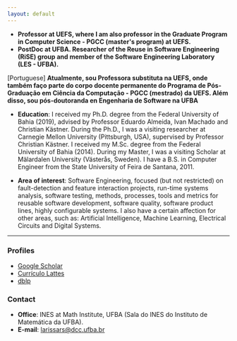 ```yaml
---
layout: default
---
```


<!-- [Link to another page](./another-page.html). -->
* **Professor at UEFS, where I am also professor in the Graduate Program in Computer Science - PGCC (master's program) at UEFS.**
* **PostDoc at UFBA. Researcher of the Reuse in Software Engineering (RiSE) group and member of the Software Engineering Laboratory (LES - UFBA).**

[Portuguese] **Atualmente, sou Professora substituta na UEFS,  onde também faço parte do corpo docente permanente do Programa de Pós-Graduação em Ciência da Computação - PGCC (mestrado) da UEFS. Além disso, sou pós-doutoranda en Engenharia de Software na UFBA**

* **Education**: I received my Ph.D. degree from the Federal University of Bahia (2019), advised by Professor Eduardo Almeida, Ivan Machado and Christian Kästner. During the Ph.D., I was a visiting researcher at Carnegie Mellon University (Pittsburgh, USA), supervised by Professor Christian Kästner.
I received my M.Sc. degree from the Federal University of Bahia (2014). During my Master, I was a visiting Scholar at Mälardalen University (Västerås, Sweden). I have a B.S. in Computer Engineer from the State University of Feira de Santana, 2011.


* **Area of ​​interest**: Software Engineering, focused (but not restricted) on fault-detection and feature interaction projects, run-time systems analysis, software testing, methods, processes, tools and metrics for reusable software development, software quality, software product lines, highly configurable systems. I also have a certain affection for other areas, such as: Artificial Intelligence, Machine Learning, Electrical Circuits and Digital Systems.


* * *


### Profiles

- [Google Scholar](https://scholar.google.com.br/citations?user=Ut6HiuAAAAAJ&hl=pt-BR)
- [Currículo Lattes](http://lattes.cnpq.br/5750570352089990)
- [dblp](https://dblp.uni-trier.de/pers/hd/s/Soares:Larissa_Rocha)

### Contact

- **Office**: INES at Math Institute, UFBA (Sala do INES do Instituto de Matemática da UFBA).
- **E-mail**: larissars@dcc.ufba.br
